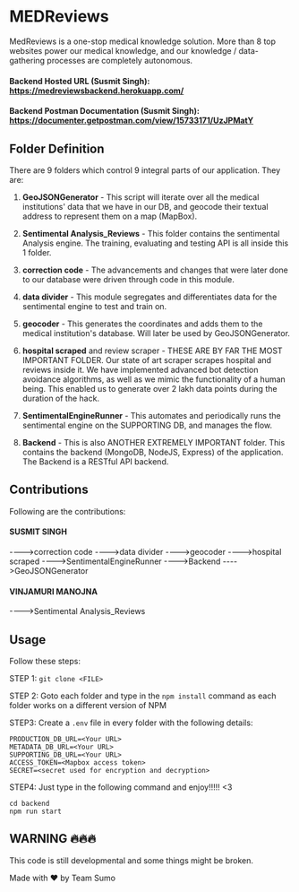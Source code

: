 # MEDReviews

MedReviews is a one-stop medical knowledge solution. More than 8 top websites power our medical knowledge, and our knowledge / data-gathering processes are completely autonomous.

#### Backend Hosted URL (Susmit Singh): https://medreviewsbackend.herokuapp.com/
#### Backend Postman Documentation (Susmit Singh): https://documenter.getpostman.com/view/15733171/UzJPMatY


## Folder Definition

There are 9 folders which control 9 integral parts of our application.
They are:

1. **GeoJSONGenerator** - This script will iterate over all the medical institutions' data that we have in our DB, and geocode their textual address to represent them on a map (MapBox).

2. **Sentimental Analysis_Reviews** - This folder contains the sentimental Analysis engine. The training, evaluating and testing API is all inside this 1 folder.

3. **correction code** - The advancements and changes that were later done to our database were driven through code in this module.

4. **data divider** - This module segregates and differentiates data for the sentimental engine to test and train on.

5. **geocoder** - This generates the coordinates and adds them to the medical institution's database. Will later be used by GeoJSONGenerator.

6. **hospital scraped** and review scraper - THESE ARE BY FAR THE MOST IMPORTANT FOLDER. Our state of art scraper scrapes hospital and reviews inside it. We have implemented advanced bot detection avoidance algorithms, as well as we mimic the functionality of a human being. This enabled us to generate over 2 lakh data points during the duration of the hack.

7. **SentimentalEngineRunner** - This automates and periodically runs the sentimental engine on the SUPPORTING DB, and manages the flow.

8. **Backend** - This is also ANOTHER EXTREMELY IMPORTANT folder. This contains the backend (MongoDB, NodeJS, Express) of the application. The Backend is a RESTful API backend.

## Contributions
Following are the contributions:

 #### SUSMIT SINGH
---->correction code
---->data divider
---->geocoder
---->hospital scraped
---->SentimentalEngineRunner
---->Backend
---->GeoJSONGenerator

#### VINJAMURI MANOJNA
---->Sentimental Analysis_Reviews

## Usage
Follow these steps: 

STEP 1: ```git clone <FILE>```


STEP 2: Goto each folder and type in the ```npm install``` command as each folder works on a different version of NPM


STEP3: Create a ```.env``` file in every folder with the following details:

```
PRODUCTION_DB_URL=<Your URL>
METADATA_DB_URL=<Your URL>
SUPPORTING_DB_URL=<Your URL>
ACCESS_TOKEN=<Mapbox access token>
SECRET=<secret used for encryption and decryption>
```

STEP4: Just type in the following command and enjoy!!!!! <3
```
cd backend
npm run start
```

## WARNING 🔥🔥🔥
This code is still developmental and some things might be broken.

Made with ❤️ by Team Sumo
